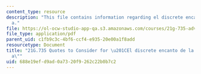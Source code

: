 ```yaml
---
content_type: resource
description: "This file contains information regarding el discrete encanto de la burgues\xED\
  a."
file: https://ol-ocw-studio-app-qa.s3.amazonaws.com/courses/21g-735-advanced-topics-in-hispanic-literature-and-film-the-films-of-luis-bunuel-fall-2013/688e19efd9ad0a7320f9262c22b0b7c2_MIT21G_735F13_study_discr.pdf
file_type: application/pdf
parent_uid: c1fb9c3c-4bf6-ccf4-e935-20e00a1f8add
resourcetype: Document
title: "21G.735 Quotes to Consider for \u201CEl discrete encanto de la burgues\xED\
  a\""
uid: 688e19ef-d9ad-0a73-20f9-262c22b0b7c2
---
```

